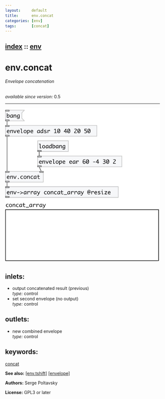 ```yaml
---
layout:     default
title:      env.concat
categories: [env]
tags:       [concat]
---
```

[index](index.html) :: [env](category_env.html)
---

# env.concat

###### Envelope concatenation

*available since version:* 0.5

---




[![example](../examples/img/env.concat.jpg)](../examples/pd/env.concat.pd)









## inlets:

* output concatenated result (previous)<br>
_type:_ control
* set second envelope (no output)<br>
_type:_ control



## outlets:

* new combined envelope<br>
_type:_ control



## keywords:

[concat](keywords/concat.html)



**See also:**
[\[env.tshift\]](env.tshift.html)
[\[envelope\]](envelope.html)




**Authors:** Serge Poltavsky




**License:** GPL3 or later





